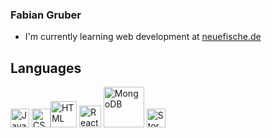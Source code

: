   ### Fabian Gruber
  
 * I'm currently learning web development at [neuefische.de](https://www.neuefische.de/)
 
 
 ## Languages
<img src="https://upload.wikimedia.org/wikipedia/commons/d/d4/Javascript-shield.svg" alt="JavaScript" style="width:30px;"/>   <img src="https://upload.wikimedia.org/wikipedia/commons/d/d5/CSS3_logo_and_wordmark.svg" alt="CSS" style="width:30px;"/><img src="https://upload.wikimedia.org/wikipedia/commons/6/61/HTML5_logo_and_wordmark.svg" alt="HTML" style="width:42px;"/>   <img src="https://upload.wikimedia.org/wikipedia/commons/a/a7/React-icon.svg" alt="React" style="width:35px;"/> <img src="https://upload.wikimedia.org/wikipedia/commons/3/32/Mongo-db-logo.png" alt="MongoDB" style="width:65px;"/> <img src="https://iconape.com/wp-content/files/qa/371510/svg/371510.svg" alt="Storybook" style="width:30px;"/>


